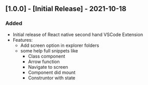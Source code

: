 ## [1.0.0] - [Initial Release] - 2021-10-18

### Added
- Initial release of React native second hand VSCode Extension
- Features:
  - Add screen option in explorer folders
  - some help full snippets like
    - Class component
    - Arrow function
    - Navigate to screen
    - Component did mount
    - Construntor with state